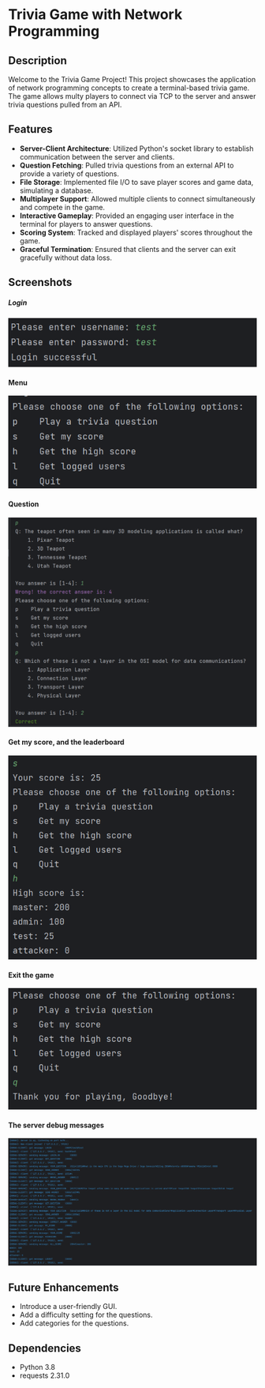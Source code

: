 # Trivia Game with Network Programming

## Description

Welcome to the Trivia Game Project! This project showcases the application of network programming concepts to create a
terminal-based trivia game. The game allows multy players to connect via TCP to the server and answer trivia questions
pulled from an API.

## Features

- **Server-Client Architecture**: Utilized Python's socket library to establish communication between the server and
  clients.
- **Question Fetching**: Pulled trivia questions from an external API to provide a variety of questions.
- **File Storage**: Implemented file I/O to save player scores and game data, simulating a database.
- **Multiplayer Support**: Allowed multiple clients to connect simultaneously and compete in the game.
- **Interactive Gameplay**: Provided an engaging user interface in the terminal for players to answer questions.
- **Scoring System**: Tracked and displayed players' scores throughout the game.
- **Graceful Termination**: Ensured that clients and the server can exit gracefully without data loss.

## Screenshots

##### Login
![Login](screenshots/login.png)

#### Menu
![Menu](screenshots/menu.png)

#### Question
![Question](screenshots/question.png)


#### Get my score, and the leaderboard
![Score](screenshots/score.png)

#### Exit the game
![Exit](screenshots/exit.png)


#### The server debug messages
![Server](screenshots/server_debug.png)
## Future Enhancements

- Introduce a user-friendly GUI.
- Add a difficulty setting for the questions.
- Add categories for the questions.

## Dependencies

- Python 3.8
- requests 2.31.0

